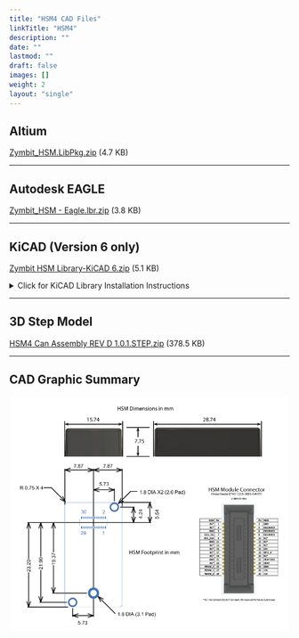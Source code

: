 ```yaml
---
title: "HSM4 CAD Files"
linkTitle: "HSM4"
description: ""
date: ""
lastmod: ""
draft: false
images: []
weight: 2
layout: "single"
---
```


## Altium

[Zymbit_HSM.LibPkg.zip](../zymbit-hsm-altium.LibPkg.zip) (4.7 KB)

---

## Autodesk EAGLE

[Zymbit_HSM - Eagle.lbr.zip](../zymbit-hsm-eagle.lbr.zip) (3.8 KB)

---

## KiCAD (Version 6 only)

[Zymbit HSM Library-KiCAD 6.zip](../zymbit-hsm-kicad.zip) (5.1 KB)


<details>

<summary>Click for KiCAD Library Installation Instructions</summary>
<br>

### How to access files using KiCAD "Nightly" / Version 5.99 / Version 6
**Footprint Install:**
1. Download the above KiCAD zip file and expand into a folder
2. Create new project in one of the above KiCAD versions
3. Preferences -> Manage Footprint Libraries
4. Add downloaded "Zymbit HSM Library-KiCAD 6" file
5. HSM_Footprint schematic should now be available to access through View -> Footprint Library Browser

**Schematic Install:**
1. Complete steps 1 and 2 in the Footprint Install instructions above
2. Preferences -> Manage Symbol Libraries
4. Add "Zymbit_HSM.kicad_sym" file from the downloaded "Zymbit HSM Library-KiCAD 6" folder
5. Zymbit_HSM symbol should now be available to access through View -> Symbol Library Browser


</details>

---
## 3D Step Model

[HSM4 Can Assembly REV D 1.0.1.STEP.zip](zymbit-hsm4.STEP.zip) (378.5 KB)

---

## CAD Graphic Summary

![cad](../HSM-CAD-Summary-20210920a.png)
